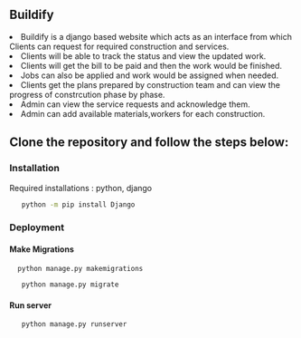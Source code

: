 ## Buildify

<li>Buildify is a django based website which acts as an interface from which Clients can request for required construction and services.
<li>Clients will be able to track the status and view the updated work.
<li>Clients will get the bill to be paid and then the work would be finished.
<li>Jobs can also be applied and work would be assigned when needed.
<li>Clients get the plans prepared by construction team and can view the progress of constrcution phase by phase.
<li>Admin can view the service requests and acknowledge them.
<li>Admin can add available materials,workers for each construction.
  
## Clone the repository and follow the steps below:

### Installation
  Required installations : python, django
  
   ``` sh
      python -m pip install Django
   ```
 ### Deployment
  
  #### Make Migrations
   ``` sh
     python manage.py makemigrations
   ```
   ``` sh
      python manage.py migrate
   ```
   
   #### Run server
   ``` sh
      python manage.py runserver
   ```
